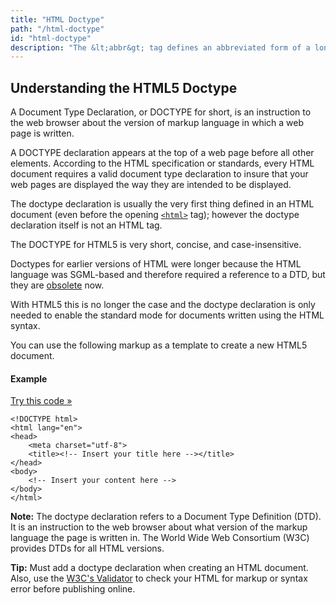 ```yaml
---
title: "HTML Doctype"
path: "/html-doctype"
id: "html-doctype"
description: "The &lt;abbr&gt; tag defines an abbreviated form of a longer word or phrase."
---
```


## Understanding the HTML5 Doctype

A Document Type Declaration, or DOCTYPE for short, is an instruction to the web browser about the version of markup language in which a web page is written.

A DOCTYPE declaration appears at the top of a web page before all other elements. According to the HTML specification or standards, every HTML document requires a valid document type declaration to insure that your web pages are displayed the way they are intended to be displayed.

The doctype declaration is usually the very first thing defined in an HTML document (even before the opening [`<html>`](https://www.tutorialrepublic.com/html-reference/html-html-tag.php) tag); however the doctype declaration itself is not an HTML tag.

The DOCTYPE for HTML5 is very short, concise, and case-insensitive.

<!DOCTYPE html>

Doctypes for earlier versions of HTML were longer because the HTML language was SGML-based and therefore required a reference to a DTD, but they are [obsolete](https://www.tutorialrepublic.com/definitions.php#obsolete) now.

With HTML5 this is no longer the case and the doctype declaration is only needed to enable the standard mode for documents written using the HTML syntax.

You can use the following markup as a template to create a new HTML5 document.

#### Example

[Try this code »](https://www.tutorialrepublic.com/codelab.php?topic=html&file=doctype-declaration "Try this code using online Editor")

    <!DOCTYPE html>
    <html lang="en">
    <head>
        <meta charset="utf-8">
        <title><!-- Insert your title here --></title>
    </head>
    <body>
        <!-- Insert your content here -->
    </body>
    </html>

**Note:** The doctype declaration refers to a Document Type Definition (DTD). It is an instruction to the web browser about what version of the markup language the page is written in. The World Wide Web Consortium (W3C) provides DTDs for all HTML versions.

**Tip:** Must add a doctype declaration when creating an HTML document. Also, use the [W3C's Validator](http://validator.w3.org/) to check your HTML for markup or syntax error before publishing online.